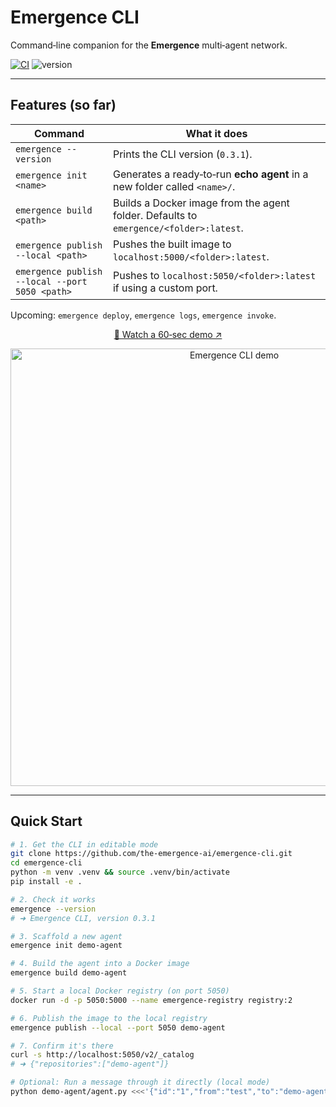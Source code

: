 # Emergence CLI

Command‑line companion for the **Emergence** multi‑agent network.

[![CI](https://github.com/the-emergence-ai/emergence-cli/actions/workflows/ci.yml/badge.svg)](https://github.com/the-emergence-ai/emergence-cli/actions)
![version](https://img.shields.io/badge/cli-v0.3.1-blue)

---

## Features (so far)

| Command                                 | What it does                                                                           |
|-----------------------------------------|----------------------------------------------------------------------------------------|
| `emergence --version`                   | Prints the CLI version (`0.3.1`).                                                      |
| `emergence init <name>`                 | Generates a ready‑to‑run **echo agent** in a new folder called `<name>/`.             |
| `emergence build <path>`                | Builds a Docker image from the agent folder. Defaults to `emergence/<folder>:latest`. |
| `emergence publish --local <path>`      | Pushes the built image to `localhost:5000/<folder>:latest`.                           |
| `emergence publish --local --port 5050 <path>` | Pushes to `localhost:5050/<folder>:latest` if using a custom port.            |

Upcoming: `emergence deploy`, `emergence logs`, `emergence invoke`.

<p align="center"> <a href="https://imgur.com/OfnRPAR"> 🎥 Watch a 60‑sec demo ↗ </a> </p> <p align="center"> <img src="https://i.imgur.com/OfnRPAR.gif" alt="Emergence CLI demo" width="700"/> </p>

---

## Quick Start

```bash
# 1. Get the CLI in editable mode
git clone https://github.com/the-emergence-ai/emergence-cli.git
cd emergence-cli
python -m venv .venv && source .venv/bin/activate
pip install -e .

# 2. Check it works
emergence --version
# ➜ Emergence CLI, version 0.3.1

# 3. Scaffold a new agent
emergence init demo-agent

# 4. Build the agent into a Docker image
emergence build demo-agent

# 5. Start a local Docker registry (on port 5050)
docker run -d -p 5050:5000 --name emergence-registry registry:2

# 6. Publish the image to the local registry
emergence publish --local --port 5050 demo-agent

# 7. Confirm it's there
curl -s http://localhost:5050/v2/_catalog
# ➜ {"repositories":["demo-agent"]}

# Optional: Run a message through it directly (local mode)
python demo-agent/agent.py <<<'{"id":"1","from":"test","to":"demo-agent","verb":"HELP","data":{"prompt":"ping"}}'
